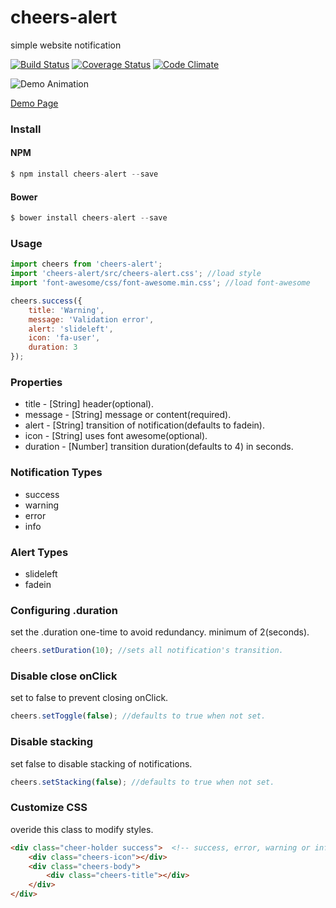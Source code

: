 # cheers-alert
simple website notification

[![Build Status](https://travis-ci.org/maddumajohnerick/cheers-alert.svg?branch=master)](https://travis-ci.org/maddumajohnerick/cheers-alert)
[![Coverage Status](https://coveralls.io/repos/github/maddumajohnerick/cheers-alert/badge.svg?branch=master)](https://coveralls.io/github/maddumajohnerick/cheers-alert?branch=master)
[![Code Climate](https://lima.codeclimate.com/github/maddumajohnerick/cheers-alert/badges/gpa.svg)](https://lima.codeclimate.com/github/maddumajohnerick/cheers-alert)

![Demo Animation](https://media.giphy.com/media/xUA7bb2xFCGG659ofS/source.gif)

[Demo Page](https://maddumajohnerick.github.io/cheers-alert/examples/)

### Install
#### NPM
```js
$ npm install cheers-alert --save
```
#### Bower
```js
$ bower install cheers-alert --save
```

### Usage
```js
import cheers from 'cheers-alert';
import 'cheers-alert/src/cheers-alert.css'; //load style
import 'font-awesome/css/font-awesome.min.css'; //load font-awesome

cheers.success({
    title: 'Warning',
    message: 'Validation error',
    alert: 'slideleft',
    icon: 'fa-user',
    duration: 3
});
```

### Properties
  - title - [String] header(optional).
  - message - [String] message or content(required).
  - alert - [String] transition of notification(defaults to fadein).
  - icon - [String] uses font awesome(optional).
  - duration - [Number] transition duration(defaults to 4) in seconds.

### Notification Types
  - success
  - warning
  - error
  - info

### Alert Types
  - slideleft
  - fadein

### Configuring .duration
set the .duration one-time to avoid redundancy. minimum of 2(seconds).
```js
cheers.setDuration(10); //sets all notification's transition.
```

### Disable close onClick
set to false to prevent closing onClick.
```js
cheers.setToggle(false); //defaults to true when not set.
```

### Disable stacking
set false to disable stacking of notifications.
```js
cheers.setStacking(false); //defaults to true when not set.
```

### Customize CSS
overide this class to modify styles.
```html
<div class="cheer-holder success">  <!-- success, error, warning or info  -->
    <div class="cheers-icon"></div>
    <div class="cheers-body">
        <div class="cheers-title"></div>
    </div>
</div>
```
